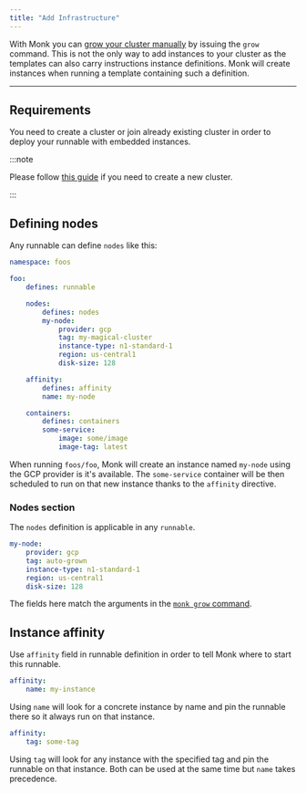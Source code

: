 ```yaml
---
title: "Add Infrastructure"
---
```


With Monk you can [grow your cluster manually](../lifecycle/cluster-create-1.md) by issuing the `grow` command. This is not the only way to add instances to your cluster as the templates can also carry instructions instance definitions. Monk will create instances when running a template containing such a definition.

---

## Requirements

You need to create a cluster or join already existing cluster in order to deploy your runnable with embedded instances.

:::note

Please follow [this guide](../lifecycle/cluster-create-1.md) if you need to create a new cluster.

:::

## Defining nodes

Any runnable can define `nodes` like this:

```yaml linenums="1"
namespace: foos

foo:
    defines: runnable

    nodes:
        defines: nodes
        my-node:
            provider: gcp
            tag: my-magical-cluster
            instance-type: n1-standard-1
            region: us-central1
            disk-size: 128

    affinity:
        defines: affinity
        name: my-node

    containers:
        defines: containers
        some-service:
            image: some/image
            image-tag: latest
```

When running `foos/foo`, Monk will create an instance named `my-node` using the GCP provider is it's available. The `some-service` container will be then scheduled to run on that new instance thanks to the `affinity` directive.

### Nodes section

The `nodes` definition is applicable in any `runnable`.

```yaml linenums="1"
my-node:
    provider: gcp
    tag: auto-grown
    instance-type: n1-standard-1
    region: us-central1
    disk-size: 128
```

The fields here match the arguments in the [`monk grow` command](../cli/monkd.md).

## Instance affinity

Use `affinity` field in runnable definition in order to tell Monk where to start this runnable.

```yaml linenums="1"
affinity:
    name: my-instance
```

Using `name` will look for a concrete instance by name and pin the runnable there so it always run on that instance.

```yaml linenums="1"
affinity:
    tag: some-tag
```

Using `tag` will look for any instance with the specified tag and pin the runnable on that instance.
Both can be used at the same time but `name` takes precedence.
